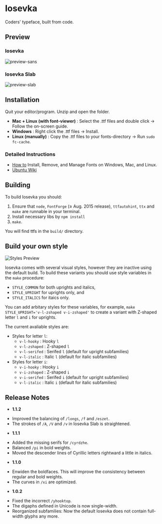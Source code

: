 # Iosevka

Coders' typeface, built from code.

## Preview
### Iosevka
![preview-sans](https://raw.githubusercontent.com/be5invis/Iosevka/master/images/preview-sans.png)
### Iosevka Slab
![preview-slab](https://raw.githubusercontent.com/be5invis/Iosevka/master/images/preview-slab.png)

## Installation

Quit your editor/program. Unzip and open the folder.

 * **Mac + Linux (with font-viewer)** : Select the .ttf files and double click → Follow the on-screen guide.
 * **Windows** : Right click the .ttf files → Install.
 * **Linux (manually)** : Copy the .ttf files to your fonts-directory → Run `sudo fc-cache`.

### Detailed Instructions
 * [How to](http://www.howtogeek.com/192980/how-to-install-remove-and-manage-fonts-on-windows-mac-and-linux/) Install, Remove, and Manage Fonts on Windows, Mac, and Linux.
 * [Ubuntu Wiki](https://wiki.ubuntu.com/Fonts#Manually)

## Building

To build Iosevka you should:

1. Ensure that `node`, `FontForge` (≥ Aug. 2015 release), `ttfautohint`, `ttx` and `make` are runnable in your terminal.
2. Install necessary libs by `npm install`
3. `make`.

You will find ttfs in the `build/` directory.

## Build your own style

![Styles Preview](https://cloud.githubusercontent.com/assets/240091/10895370/cc80f088-81ee-11e5-919b-a6daefdbc3f0.png)

Iosevka comes with several visual styles, however they are inactive using the default build. To build these variants you should use style variables in the `make` procedure:

* `STYLE_COMMON` for both uprights and italics,
* `STYLE_UPRIGHT` for uprights only, and
* `STYLE_ITALICS` for itaics only.

You can add arbitary styles for these variables, for example, `make STYLE_UPRIGHT='v-l-zshaped v-i-zshaped'` to create a variant with Z-shaped letter `l` and `i` for uprights.

The current avaliable styles are:

* Styles for letter `l`:
	* `v-l-hooky` : Hooky `l`
	* `v-l-zshaped` : Z-shaped `l`
	* `v-l-serifed` : Serifed `l` (default for upright subfamilies)
	* `v-l-italic` : Italic `l` (default for italic subfamilies)
* Styles for letter `i`:
	* `v-i-hooky` : Hooky `i`
	* `v-i-zshaped` : Z-shaped `i`
	* `v-i-serifed` : Serifed `i` (default for upright subfamilies)
	* `v-l-italic` : Italic `i` (default for italic subfamilies)

## Release Notes
* **1.1.2** 
 - Improved the balancing of `/longs`, `/f` and `/eszet`.
 - The strokes of `/A`, `/V` and `/v` in Iosevka Slab is straightened.
* **1.1.1** 
 - Added the missing serifs for `/cyrdzhe`.
 - Balanced `/pi` in bold weights.
 - Moved the descender lines of Cyrillic letters rightward a little in italics.
* **1.1.0**
 - Enwiden the boldfaces. This will improve the consistency between regular and bold weights.
 - The curves in `/xi` are optimized.
* **1.0.2**
 - Fixed the incorrect `/yhooktop`.
 - The digaphs defined in Unicode is now single-width.
 - Reorganized subfamilies: Now the default Iosevka does not contain full-width glyphs any more.